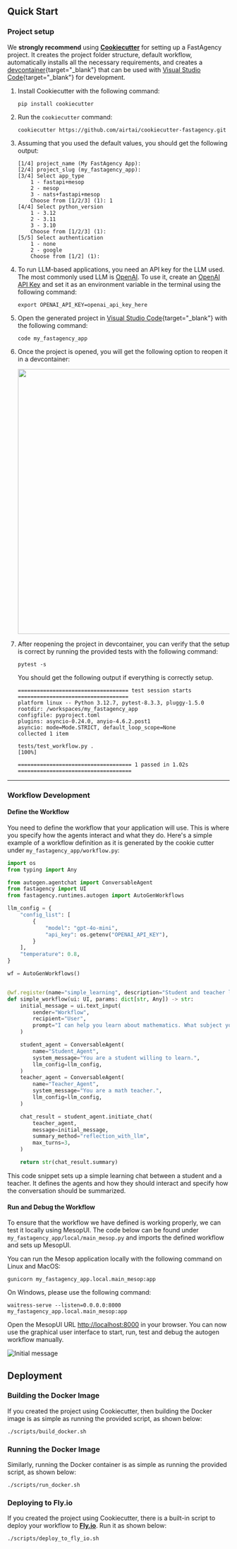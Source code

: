 ## Quick Start

### Project setup

We **strongly recommend** using [**Cookiecutter**](./user-guide/cookiecutter/index.md) for setting up a FastAgency project. It creates the project folder structure, default workflow, automatically installs all the necessary requirements, and creates a [devcontainer](https://code.visualstudio.com/docs/devcontainers/containers){target="_blank"} that can be used with [Visual Studio Code](https://code.visualstudio.com/){target="_blank"} for development.

1. Install Cookiecutter with the following command:
    ```console
    pip install cookiecutter
    ```

2. Run the `cookiecutter` command:
    ```console
    cookiecutter https://github.com/airtai/cookiecutter-fastagency.git
    ```

3. Assuming that you used the default values, you should get the following output:
    ```console
    [1/4] project_name (My FastAgency App):
    [2/4] project_slug (my_fastagency_app):
    [3/4] Select app_type
        1 - fastapi+mesop
        2 - mesop
        3 - nats+fastapi+mesop
        Choose from [1/2/3] (1): 1
    [4/4] Select python_version
        1 - 3.12
        2 - 3.11
        3 - 3.10
        Choose from [1/2/3] (1):
    [5/5] Select authentication
        1 - none
        2 - google
        Choose from [1/2] (1):
    ```

4. To run LLM-based applications, you need an API key for the LLM used. The most commonly used LLM is [OpenAI](https://platform.openai.com/docs/models). To use it, create an [OpenAI API Key](https://openai.com/index/openai-api/) and set it as an environment variable in the terminal using the following command:

    ```console
    export OPENAI_API_KEY=openai_api_key_here
    ```

5. Open the generated project in [Visual Studio Code](https://code.visualstudio.com/){target="_blank"} with the following command:
    ```console
    code my_fastagency_app
    ```

6. Once the project is opened, you will get the following option to reopen it in a devcontainer:

    <img src="https://fastagency.ai/0.3/user-guide/getting-started/images/reopen-in-container.png" width="600" class="center">

7. After reopening the project in devcontainer, you can verify that the setup is correct by running the provided tests with the following command:

    ```console
    pytest -s
    ```

    You should get the following output if everything is correctly setup.
    ```console
    =================================== test session starts ===================================
    platform linux -- Python 3.12.7, pytest-8.3.3, pluggy-1.5.0
    rootdir: /workspaces/my_fastagency_app
    configfile: pyproject.toml
    plugins: asyncio-0.24.0, anyio-4.6.2.post1
    asyncio: mode=Mode.STRICT, default_loop_scope=None
    collected 1 item

    tests/test_workflow.py .                                                            [100%]

    ==================================== 1 passed in 1.02s ====================================
    ```
-----

### Workflow Development

#### Define the Workflow

You need to define the workflow that your application will use. This is where you specify how the agents interact and what they do. Here's a simple example of a workflow definition as it is generated by the cookie cutter under `my_fastagency_app/workflow.py`:

```python
import os
from typing import Any

from autogen.agentchat import ConversableAgent
from fastagency import UI
from fastagency.runtimes.autogen import AutoGenWorkflows

llm_config = {
    "config_list": [
        {
            "model": "gpt-4o-mini",
            "api_key": os.getenv("OPENAI_API_KEY"),
        }
    ],
    "temperature": 0.8,
}

wf = AutoGenWorkflows()


@wf.register(name="simple_learning", description="Student and teacher learning chat")  # type: ignore[misc]
def simple_workflow(ui: UI, params: dict[str, Any]) -> str:
    initial_message = ui.text_input(
        sender="Workflow",
        recipient="User",
        prompt="I can help you learn about mathematics. What subject you would like to explore?",
    )

    student_agent = ConversableAgent(
        name="Student_Agent",
        system_message="You are a student willing to learn.",
        llm_config=llm_config,
    )
    teacher_agent = ConversableAgent(
        name="Teacher_Agent",
        system_message="You are a math teacher.",
        llm_config=llm_config,
    )

    chat_result = student_agent.initiate_chat(
        teacher_agent,
        message=initial_message,
        summary_method="reflection_with_llm",
        max_turns=3,
    )

    return str(chat_result.summary)
```

This code snippet sets up a simple learning chat between a student and a teacher. It defines the agents and how they should interact and specify how the conversation should be summarized.

#### Run and Debug the Workflow

To ensure that the workflow we have defined is working properly, we can test it locally using MesopUI. The code below can be found under `my_fastagency_app/local/main_mesop.py` and imports the defined workflow and sets up MesopUI.

You can run the Mesop application locally with the following command on Linux and MacOS:

```console
gunicorn my_fastagency_app.local.main_mesop:app
```

On Windows, please use the following command:
```console
waitress-serve --listen=0.0.0.0:8000 my_fastagency_app.local.main_mesop:app
```

Open the MesopUI URL [http://localhost:8000](http://localhost:8000) in your browser. You can now use the graphical user interface to start, run, test and debug the autogen workflow manually.

![Initial message](https://fastagency.ai/latest/user-guide/getting-started/images/chat-init.png)


## Deployment

### Building the Docker Image

If you created the project using Cookiecutter, then building the Docker image is as simple as running the provided script, as shown below:

```console
./scripts/build_docker.sh
```

### Running the Docker Image

Similarly, running the Docker container is as simple as running the provided script, as shown below:

```console
./scripts/run_docker.sh
```

### Deploying to Fly.io

If you created the project using Cookiecutter, there is a built-in script to deploy your workflow to [**Fly.io**](https://fly.io/). Run it as shown below:

```console
./scripts/deploy_to_fly_io.sh
```

